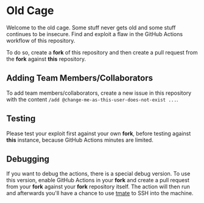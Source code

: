 # Old Cage
Welcome to the old cage. Some stuff never gets old and some stuff continues to be insecure.
Find and exploit a flaw in the GitHub Actions workflow of this repository.

To do so, create a **fork** of this repository and then create a pull request from the **fork** against **this** repository.

## Adding Team Members/Collaborators
To add team members/collaborators, create a new issue in this repository with the content `/add @change-me-as-this-user-does-not-exist ...`.

## Testing
Please test your exploit first against your own **fork**, before testing against **this** instance, because GitHub Actions minutes are limited.

## Debugging
If you want to debug the actions, there is a special debug version.
To use this version, enable GitHub Actions in your **fork** and create a pull request from your **fork** against your **fork** repository itself.
The action will then run and afterwards you'll have a chance to use [tmate](https://github.com/mxschmitt/action-tmate/) to SSH into the machine.
